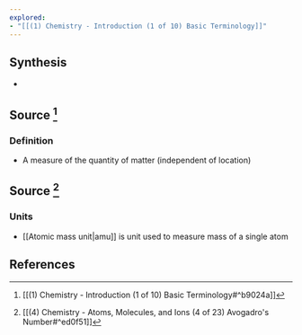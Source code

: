 ```yaml
---
explored:
- "[[(1) Chemistry - Introduction (1 of 10) Basic Terminology]]"
---
```

## Synthesis
- 
## Source [^1]
### Definition
- A measure of the quantity of matter (independent of location)
## Source [^2]
### Units
- [[Atomic mass unit|amu]] is unit used to measure mass of a single atom
## References
[^1]: [[(1) Chemistry - Introduction (1 of 10) Basic Terminology#^b9024a]]
[^2]: [[(4) Chemistry - Atoms, Molecules, and Ions (4 of 23) Avogadro's Number#^ed0f51]]